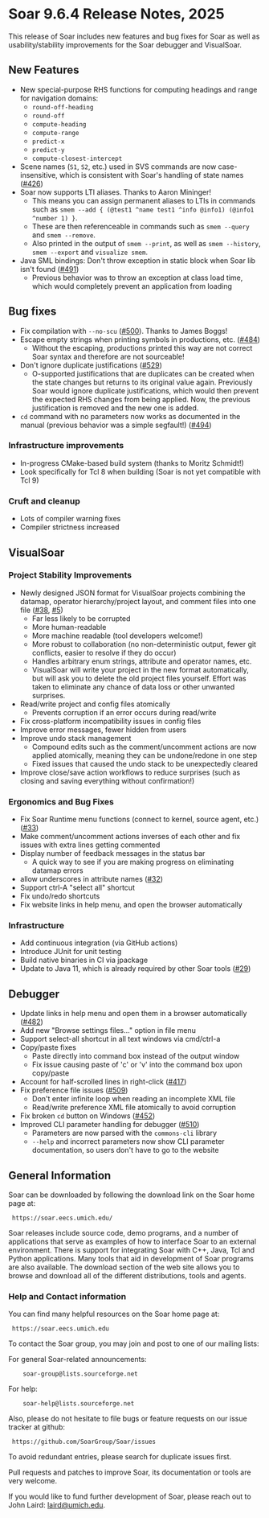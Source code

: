 # Soar 9.6.4 Release Notes, 2025

This release of Soar includes new features and bug fixes for Soar as well as usability/stability improvements for the Soar debugger and VisualSoar.

## New Features

* New special-purpose RHS functions for computing headings and range for navigation domains:
  * `round-off-heading`
  * `round-off`
  * `compute-heading`
  * `compute-range`
  * `predict-x`
  * `predict-y`
  * `compute-closest-intercept`
* Scene names (`S1`, `S2`, etc.) used in SVS commands are now case-insensitive, which is consistent with Soar's handling of state names ([#426](https://github.com/SoarGroup/Soar/issues/426))
* Soar now supports LTI aliases. Thanks to Aaron Mininger!
  * This means you can assign permanent aliases to LTIs in commands such as `smem --add { (@test1 ^name test1 ^info @info1) (@info1 ^number 1) }`.
  * These are then referenceable in commands such as `smem --query` and `smem --remove`.
  * Also printed in the output of `smem --print`, as well as `smem --history`, `smem --export` and `visualize smem`.
* Java SML bindings: Don't throw exception in static block when Soar lib isn't found ([#491](https://github.com/SoarGroup/Soar/issues/491))
  * Previous behavior was to throw an exception at class load time, which would completely prevent an application from loading

## Bug fixes

* Fix compilation with `--no-scu` ([#500](https://github.com/SoarGroup/Soar/issues/500)). Thanks to James Boggs!
* Escape empty strings when printing symbols in productions, etc. ([#484](https://github.com/SoarGroup/Soar/issues/484))
  * Without the escaping, productions printed this way are not correct Soar syntax and therefore are not sourceable!
* Don't ignore duplicate justifications ([#529](https://github.com/SoarGroup/Soar/issues/529))
  * O-supported justifications that are duplicates can be created when the state changes but returns to its original value again. Previously Soar would ignore duplicate justifications, which would then prevent the expected RHS changes from being applied. Now, the previous justification is removed and the new one is added.
* `cd` command with no parameters now works as documented in the manual (previous behavior was a simple segfault!) ([#494](https://github.com/SoarGroup/Soar/issues/494))

### Infrastructure improvements

* In-progress CMake-based build system (thanks to Moritz Schmidt!)
* Look specifically for Tcl 8 when building (Soar is not yet compatible with Tcl 9)

### Cruft and cleanup

* Lots of compiler warning fixes
* Compiler strictness increased

## VisualSoar

### Project Stability Improvements

* Newly designed JSON format for VisualSoar projects combining the datamap, operator hierarchy/project layout, and comment files into one file ([#38](https://github.com/SoarGroup/VisualSoar/issues/38), [#5](https://github.com/SoarGroup/VisualSoar/issues/5))
  * Far less likely to be corrupted
  * More human-readable
  * More machine readable (tool developers welcome!)
  * More robust to collaboration (no non-deterministic output, fewer git conflicts, easier to resolve if they do occur)
  * Handles arbitrary enum strings, attribute and operator names, etc.
  * VisualSoar will write your project in the new format automatically, but will ask you to delete the old project files yourself. Effort was taken to eliminate any chance of data loss or other unwanted surprises.
* Read/write project and config files atomically
  * Prevents corruption if an error occurs during read/write
* Fix cross-platform incompatibility issues in config files
* Improve error messages, fewer hidden from users
* Improve undo stack management
  * Compound edits such as the comment/uncomment actions are now applied atomically, meaning they can be undone/redone in one step
  * Fixed issues that caused the undo stack to be unexpectedly cleared
* Improve close/save action workflows to reduce surprises (such as closing and saving everything without confirmation!)

### Ergonomics and Bug Fixes

* Fix Soar Runtime menu functions (connect to kernel, source agent, etc.) ([#33](https://github.com/SoarGroup/VisualSoar/issues/33))
* Make comment/uncomment actions inverses of each other and fix issues with extra lines getting commented
* Display number of feedback messages in the status bar
  * A quick way to see if you are making progress on eliminating datamap errors
* allow underscores in attribute names ([#32](https://github.com/SoarGroup/VisualSoar/issues/32))
* Support ctrl-A "select all" shortcut
* Fix undo/redo shortcuts
* Fix website links in help menu, and open the browser automatically

### Infrastructure

* Add continuous integration (via GitHub actions)
* Introduce JUnit for unit testing
* Build native binaries in CI via jpackage
* Update to Java 11, which is already required by other Soar tools ([#29](https://github.com/SoarGroup/VisualSoar/issues/29))

## Debugger

* Update links in help menu and open them in a browser automatically ([#482](https://github.com/SoarGroup/Soar/issues/482))
* Add new "Browse settings files..." option in file menu
* Support select-all shortcut in all text windows via cmd/ctrl-a
* Copy/paste fixes
  * Paste directly into command box instead of the output window
  * Fix issue causing paste of 'c' or 'v' into the command box upon copy/paste
* Account for half-scrolled lines in right-click ([#417](https://github.com/SoarGroup/Soar/issues/417))
* Fix preference file issues ([#509](https://github.com/SoarGroup/Soar/issues/509))
  * Don't enter infinite loop when reading an incomplete XML file
  * Read/write preference XML file atomically to avoid corruption
* Fix broken `cd` button on Windows ([#452](https://github.com/SoarGroup/Soar/issues/452))
* Improved CLI parameter handling for debugger ([#510](https://github.com/SoarGroup/Soar/issues/510))
  * Parameters are now parsed with the `commons-cli` library
  * `--help` and incorrect parameters now show CLI parameter documentation, so users don't have to go to the website

## General Information

Soar can be downloaded by following the download link on the Soar home
page at:

     https://soar.eecs.umich.edu/

Soar releases include source code, demo programs, and a number of
applications that serve as examples of how to interface Soar to an
external environment.  There is support for integrating Soar with C++,
Java, Tcl and Python applications.  Many tools that aid in development
of Soar programs are also available.  The download section of the web site
allows you to browse and download all of the different distributions,
tools and agents.

### Help and Contact information

You can find many helpful resources on the Soar home page at:

     https://soar.eecs.umich.edu

To contact the Soar group, you may join and post to one of our mailing
lists:

For general Soar-related announcements:

        soar-group@lists.sourceforge.net

For help:

        soar-help@lists.sourceforge.net

Also, please do not hesitate to file bugs or feature requests on our issue
tracker at github:

     https://github.com/SoarGroup/Soar/issues

To avoid redundant entries, please search for duplicate issues first.

Pull requests and patches to improve Soar, its documentation or tools are very welcome.

If you would like to fund further development of Soar, please reach out to John Laird:
[laird@umich.edu](mailto:laird@umich.edu).
